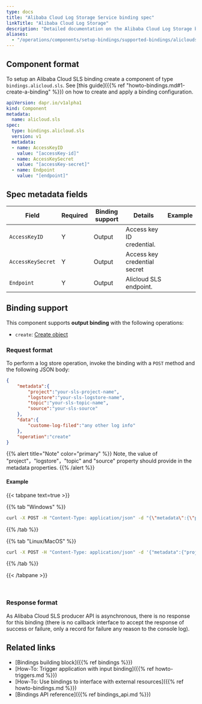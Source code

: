 ```yaml
---
type: docs
title: "Alibaba Cloud Log Storage Service binding spec"
linkTitle: "Alibaba Cloud Log Storage"
description: "Detailed documentation on the Alibaba Cloud Log Storage binding component"
aliases:
  - "/operations/components/setup-bindings/supported-bindings/alicloudsls/"
---
```


## Component format

To setup an Alibaba Cloud SLS binding create a component of type `bindings.alicloud.sls`. See [this guide]({{% ref "howto-bindings.md#1-create-a-binding" %}}) on how to create and apply a binding configuration.

```yaml
apiVersion: dapr.io/v1alpha1
kind: Component
metadata:
  name: alicloud.sls
spec:
  type: bindings.alicloud.sls
  version: v1
  metadata:
  - name: AccessKeyID
    value: "[accessKey-id]"
  - name: AccessKeySecret
    value: "[accessKey-secret]"
  - name: Endpoint
    value: "[endpoint]"
```

## Spec metadata fields

| Field         | Required | Binding support  | Details | Example |
|---------------|----------|---------|---------|---------|
| `AccessKeyID`    | Y | Output |  Access key ID credential. | 
| `AccessKeySecret` | Y | Output | Access key credential secret |
| `Endpoint`   | Y | Output | Alicloud SLS endpoint.  | 

## Binding support

This component supports **output binding** with the following operations:

- `create`: [Create object](#create-object)

### Request format

To perform a log store operation, invoke the binding with a `POST` method and the following JSON body:

```json
{
    "metadata":{
        "project":"your-sls-project-name",
        "logstore":"your-sls-logstore-name",
        "topic":"your-sls-topic-name",
        "source":"your-sls-source"
    },
    "data":{
        "custome-log-filed":"any other log info"
    },
    "operation":"create"
}
```

{{% alert title="Note" color="primary" %}}
Note, the value of "project"，"logstore"，"topic" and "source" property should provide in the metadata properties.
{{% /alert %}}

#### Example

{{< tabpane text=true >}}

{{% tab "Windows" %}}

```bash
curl -X POST -H "Content-Type: application/json" -d "{\"metadata\":{\"project\":\"project-name\",\"logstore\":\"logstore-name\",\"topic\":\"topic-name\",\"source\":\"source-name\"},\"data\":{\"log-filed\":\"log info\"}" http://localhost:<dapr-port>/v1.0/bindings/<binding-name>
```

{{% /tab %}}

{{% tab "Linux/MacOS" %}}

```bash
curl -X POST -H "Content-Type: application/json" -d '{"metadata":{"project":"project-name","logstore":"logstore-name","topic":"topic-name","source":"source-name"},"data":{"log-filed":"log info"}' http://localhost:<dapr-port>/v1.0/bindings/<binding-name>
```

{{% /tab %}}

{{< /tabpane >}}

<br />

### Response format
As Alibaba Cloud SLS producer API is asynchronous, there is no response for this binding (there is no callback interface to accept the response of success or failure, only a record for failure any reason to the console log).

## Related links

- [Bindings building block]({{% ref bindings %}})
- [How-To: Trigger application with input binding]({{% ref howto-triggers.md %}})
- [How-To: Use bindings to interface with external resources]({{% ref howto-bindings.md %}})
- [Bindings API reference]({{% ref bindings_api.md %}})
